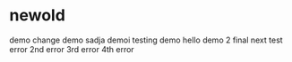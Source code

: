 # newold

demo
change
demo
sadja
demoi
testing
demo
hello
demo 2
final
next test
error
2nd error
3rd error
4th error
